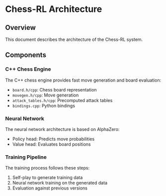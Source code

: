 # Chess-RL Architecture

## Overview

This document describes the architecture of the Chess-RL system.

## Components

### C++ Chess Engine

The C++ chess engine provides fast move generation and board evaluation:

- `board.h/cpp`: Chess board representation
- `movegen.h/cpp`: Move generation
- `attack_tables.h/cpp`: Precomputed attack tables
- `bindings.cpp`: Python bindings

### Neural Network

The neural network architecture is based on AlphaZero:

- Policy head: Predicts move probabilities
- Value head: Evaluates board positions

### Training Pipeline

The training process follows these steps:

1. Self-play to generate training data
2. Neural network training on the generated data
3. Evaluation against previous versions